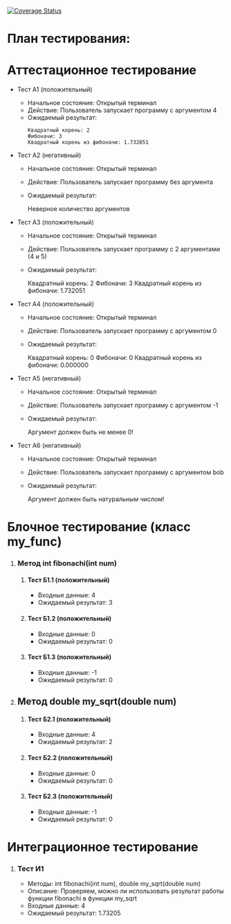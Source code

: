 [![Coverage Status](https://coveralls.io/repos/github/juicissKa/ctest/badge.svg?branch=main)](https://coveralls.io/github/juicissKa/ctest?branch=main)
# План тестирования:

# Аттестационное тестирование
  - Тест А1 (положительный)
    - Начальное состояние: Открытый терминал
    - Действие: Пользователь запускает программу с аргументом 4
    - Ожидаемый результат:
        ```            
      	Квадратный корень: 2
      	Фибоначи: 3
      	Квадратный корень из фибоначи: 1.732051
        ```               
  - Тест А2 (негативный)
    - Начальное состояние: Открытый терминал
    - Действие: Пользователь запускает программу без аргумента
    - Ожидаемый результат: 
                        
     	Неверное количество аргументов
                               
  - Тест А3 (положительный)
    - Начальное состояние: Открытый терминал
    - Действие: Пользователь запускает программу с 2 аргументами (4 и 5)
    - Ожидаемый результат: 
                             
      	Квадратный корень: 2
      	Фибоначи: 3
      	Квадратный корень из фибоначи: 1.732051
                              
  - Тест А4 (положительный)
    - Начальное состояние: Открытый терминал
    - Действие: Пользователь запускает программу с аргументом 0
    - Ожидаемый результат: 
                                   
      	Квадратный корень: 0
      	Фибоначи: 0
      	Квадратный корень из фибоначи: 0.000000
                                   
  - Тест А5 (негативный)
    - Начальное состояние: Открытый терминал
    - Действие: Пользователь запускает программу с аргументом -1
    - Ожидаемый результат: 
                                    
      	Аргумент должен быть не менее 0!
                             
  - Тест А6 (негативный)
    - Начальное состояние: Открытый терминал</li>
    - Действие: Пользователь запускает программу с аргументом bob</li>
    - Ожидаемый результат: 
                               
      	Аргумент должен быть натуральным числом!
                             

# Блочное тестирование (класс my_func)
<ol>
  <li>
    <h3>Метод int fibonachi(int num)</h3>
    <ol>
    	<li>
    	  <h4>Тест Б1.1 (положительный)</h4>
    	  <ul>
    	    <li>Входные данные: 4</li>
    	    <li>Ожидаемый результат: 3</li>
    	  </ul>
    	</li>
    	<li>
    	  <h4>Тест Б1.2 (положительный)</h4>
    	  <ul>
    	    <li>Входные данные: 0</li>
    	    <li>Ожидаемый результат: 0</li>
    	  </ul>
    	</li>
    	<li>
    	  <h4>Тест Б1.3 (положительный)</h4>
    	  <ul>
    	    <li>Входные данные: -1</li>
    	    <li>Ожидаемый результат: 0</li>
    	  </ul>
    	</li>
    </ol>
  </li>
    <li>
    <h2>Метод double my_sqrt(double num)</h2>
    <ol>
    	<li>
    	  <h4>Тест Б2.1 (положительный)</h4>
    	  <ul>
    	    <li>Входные данные: 4</li>
    	    <li>Ожидаемый результат: 2</li>
    	  </ul>
    	</li>
    	<li>
    	  <h4>Тест Б2.2 (положительный)</h4>
    	  <ul>
    	    <li>Входные данные: 0</li>
    	    <li>Ожидаемый результат: 0</li>
    	  </ul>
    	</li>
    	<li>
    	  <h4>Тест Б2.3 (положительный)</h4>
    	  <ul>
    	    <li>Входные данные: -1</li>
    	    <li>
            Ожидаемый результат: 0  
          </li>
    	  </ul>
    	</li>
    </ol>
  </li>
</ol>

# Интеграционное тестирование
<ol>
  <li>
    <h3>Тест И1</h3>
    <ul>
      <li>Методы: int fibonachi(int num), double my_sqrt(double num)</li>
      <li>Описание: Проверяем, можно ли использовать результат работы функции fibonachi в функции my_sqrt</li>
      <li>Входные данные: 4</li>
      <li>Ожидаемый результат: 1.73205</li>
    </ul>	
  </li>
  
</ol>


